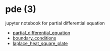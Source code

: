 # pde (3)
jupyter notebook for partial differential equation

+ [partial_differential_equation](partial_differential_equation.ipynb)
+ [boundary_conditions](boundary_conditions.ipynb)
+ [laplace_heat_square_plate](laplace_heat_square_plate.ipynb)
